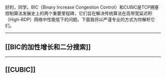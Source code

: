 好的，同学。BIC（Binary Increase Congestion Control）和CUBIC是TCP拥塞控制算法发展史上的两个重要里程碑，它们旨在解决传统算法在高带宽延迟积（High-BDP）网络中性能低下的问题。下面我将以严谨专业的方式为你解析它们。

---

    
## [[BIC的​加性增长和二分搜索]]

---

## [[CUBIC]]